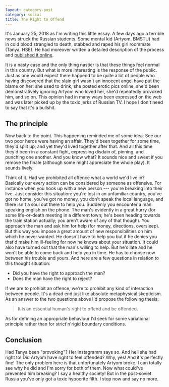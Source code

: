 ```yaml
---
layout: category-post
category: social
title: The Right to Offend
---
```


It's January 25, 2018 as I'm writing this little essay.
A few days ago a terrible news struck the Russian students.
Some mental kid (Artyom, BMSTU) had in cold blood strangled to death, stabbed
and raped his girl roommate (Tanya, HSE). He had moreover written a detailed
description of the process and [published it
online](https://web.archive.org/web/20180123204415/http://telegra.ph/Istoriya-Artyoma-18-01-23).

It is a nasty case and the only thing nastier is that these things feel normal
in this country. But what is more interesting is the response of the public.
Just as one would expect there happend to be quite a lot of people who having
discovered that the slain girl wasn't an innocent angel have put the blame on
her:
she used to drink,
she posted erotic pics online,
she'd been demonstratively ignoring Artyom who loved her,
she'd repeatedly provoked him,
and so on.
This opinion had in many ways been expressed on the web
and was later picked up by the toxic jerks of Russian TV.
I hope I don't need to say that it's a bullshit.

##  The principle

Now back to the point. This happening reminded me of some idea.
See our two poor heros were having an affair.
They'd been together for some time, they'd split up, and yet they'd lived
together after that. And all this time they'd been in a constant fight,
expressing disdain of, pinning, and punching one another.
And you know what? It sounds nice and sweet if you remove the finale (although
some might appreciate the whole play). It sounds lively.

Think of it. Had we prohibited all offence what a world we'd live in?
Basically our every action can be considered by someone as offensive.
For instance when you hook up with a new person --- you're breaking into their
live. Just consider this situation:
you're lost in an unfamiliar country, you've got no home, you've got no money,
you don't speak the local language, and there isn't a soul out there to help
you. Suddenly you encounter a man speaking english on the phone. The man's
evidently in a great hurry (for some life-or-death meeting in a different town;
he's been heading towards the train station actually; you aren't aware of any of
that though).
You approach the man and ask him for help (for money, directions, oversleep).
But this way you impose a great amount of new responsibilities on him which he
never wanted. He doesn't have to help you but if he denies you that'd make him
ill-feeling for now he knows about your situation. It could also have turned out
that the man's willing to help. But he's late and he won't be able to come back
and help you in time. He has to choose now between his trouble and yours.
And here are a few questions in relation to this thought situation:

-   Did you have the right to approach the man?
-   Does the man have the right to reject?

If we are to prohibit an offence, we're to prohibit any kind of interaction
between people. It's a dead end just like absolute metaphysical skepticism.
As an answer to the two questions above I'd propose the following thesis:

> It is an essential human's right to offend and be offended.

As for defining an appropriate behaviour I'd seek for some variational principle
rather than for strict'n'rigid boundary conditions.

##  Conclusion

Had Tanya been "provoking"? Her Instagramm says so. And hell she had right to!
Did Artyom have right to feel offended? Why, yes! And it's perfectly fine! The
only problem here is that unfortunately Artyom broke. I can totally see why he
did and I'm sorry for both of them. Now what could've prevented him breaking? I
say a healthy society! But in the post-soviet Russia you've only got a toxic
hypocrite filth. I stop now and say no more.
